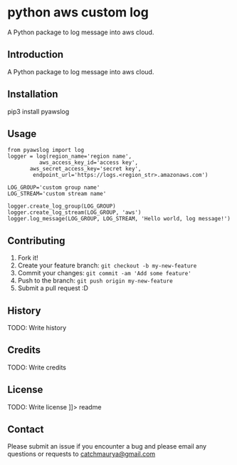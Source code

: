# python aws custom log
A Python package to log message into aws cloud.

## Introduction
A Python package to log message into aws cloud.

## Installation
pip3 install pyawslog
## Usage
```
from pyawslog import log
logger = log(region_name='region name', 
          aws_access_key_id='access key',
       aws_secret_access_key='secret key',
        endpoint_url='https://logs.<region_str>.amazonaws.com')

LOG_GROUP='custom group name'
LOG_STREAM='custom stream name'

logger.create_log_group(LOG_GROUP)
logger.create_log_stream(LOG_GROUP, 'aws')
logger.log_message(LOG_GROUP, LOG_STREAM, 'Hello world, log message!')
```
## Contributing
1. Fork it!
2. Create your feature branch: `git checkout -b my-new-feature`
3. Commit your changes: `git commit -am 'Add some feature'`
4. Push to the branch: `git push origin my-new-feature`
5. Submit a pull request :D
## History
TODO: Write history
## Credits
TODO: Write credits
## License
TODO: Write license
]]></content>
  <tabTrigger>readme</tabTrigger>
</snippet>
## Contact
Please submit an issue if you encounter a bug and please email any questions or requests to catchmaurya@gmail.com